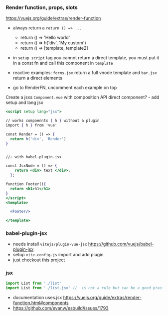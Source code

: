 ### Render function, props, slots

https://vuejs.org/guide/extras/render-function

- always return a `return () => ...`
  - return () => 'Hello world'
  - return () => h('div', 'My custom')
  - return () => [template, template2]

- in `setup script` tag you cannot return a direct template, you must put it in a const fn and call this component in `template`


- reactive examples: `forms.jsx` return a full vnode template and `bar.jsx` return a direct elements
- go to RenderFN, uncomment each example on top

Create a jsxs `Component.vue` with composition API direct component? - add setup and lang jsx

```jsx
<script setup lang="jsx">

// works compoennts { h } without a plugin
import { h } from 'vue'

const Render = () => {
  return h('div', 'Render')
}


//⚠️ with babel-plugin-jsx

const JsxNode = () => {
    return <div> text </div>;
  };

function Footer(){
  return <h1>h1</h1>
}
</script>
<template>

  <Footer/>

</template>
```

### babel-plugin-jsx

- needs install  `vitejs/plugin-vue-jsx`  https://github.com/vuejs/babel-plugin-jsx
- setup `vite.config.js` import and add plugin
- just checkout this project


###  **jsx**

```jsx
import List from './list'
import List from './list.jsx' //  is not a rule but can be a good practice

```

- documentation uses.jsx https://vuejs.org/guide/extras/render-function.html#components
- https://github.com/evanw/esbuild/issues/1793